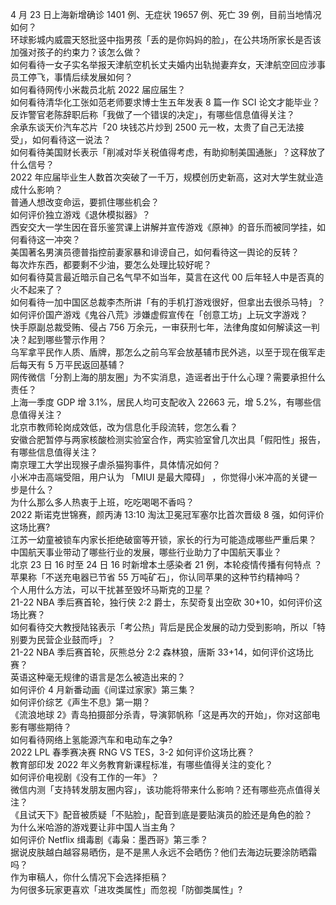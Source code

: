 4 月 23 日上海新增确诊 1401 例、无症状 19657 例、死亡 39 例，目前当地情况如何？  
环球影城内威震天怒批竖中指男孩「丢的是你妈妈的脸」，在公共场所家长是否该加强对孩子的约束力？该怎么做？  
如何看待一女子实名举报天津航空机长丈夫婚内出轨抛妻弃女，天津航空回应涉事员工停飞，事情后续发展如何？  
如何看待网传小米裁员北航 2022 届应届生？  
如何看待清华化工张如范老师要求博士生五年发表 8 篇一作 SCI 论文才能毕业？  
反诈警官老陈辞职后称「我做了一个错误的决定」，有哪些信息值得关注？  
余承东谈天价汽车芯片「20 块钱芯片炒到 2500 元一枚，太贵了自己无法接受」，如何看待这一说法？  
如何看待美国财长表示「削减对华关税值得考虑，有助抑制美国通胀」？这释放了什么信号？  
2022 年应届毕业生人数首次突破了一千万，规模创历史新高，这对大学生就业造成什么影响？  
普通人想改变命运，要抓住哪些机会？  
如何评价独立游戏《退休模拟器》？  
西安交大一学生因在音乐鉴赏课上讲解并宣传游戏《原神》的音乐而被同学挂，如何看待这一冲突？  
美国著名男演员德普指控前妻家暴和诽谤自己，如何看待这一舆论的反转？  
每次炸东西，都要剩不少油，要怎么处理比较好呢？  
如何看待莫言最近暗示自己名气早不如当年，莫言在这代 00 后年轻人中是否真的火不起来了？  
如何看待一加中国区总裁李杰所讲「有的手机打游戏很好，但拿出去很杀马特」？  
如何评价国产游戏《鬼谷八荒》涉嫌虚假宣传在「创意工坊」上玩文字游戏？  
快手原副总裁受贿、侵占 756 万余元，一审获刑七年，法律角度如何解读这一判决？起到哪些警示作用？  
乌军拿平民作人质、盾牌，那怎么之前乌军会放基辅市民外逃，以至于现在俄军走后每天有 5 万平民返回基辅？  
网传微信「分割上海的朋友圈」为不实消息，造谣者出于什么心理？需要承担什么责任？  
上海一季度 GDP 增 3.1%，居民人均可支配收入 22663 元，增 5.2%，有哪些信息值得关注？  
北京市教师轮岗成效低，改为信息化手段流转，您怎么看？  
安徽合肥暂停与两家核酸检测实验室合作，两实验室曾几次出具「假阳性」报告，有哪些信息值得关注？  
南京理工大学出现猴子虐杀猫狗事件，具体情况如何？  
小米冲击高端受阻，用户认为 「MIUI 是最大障碍」 ，你觉得小米冲高的关键一步是什么？  
为什么那么多人热衷于上班，吃吃喝喝不香吗？  
2022 斯诺克世锦赛，颜丙涛 13:10 淘汰卫冕冠军塞尔比首次晋级 8 强，如何评价这场比赛?  
江苏一幼童被锁车内家长拒绝破窗等开锁，家长的行为可能造成哪些严重后果？  
中国航天事业带动了哪些行业的发展，哪些行业助力了中国航天事业？  
北京 23 日 16 时至 24 日 16 时新增本土感染者 21 例，本轮疫情传播有何特点 ？  
苹果称「不送充电器已节省 55 万吨矿石」，你认同苹果的这种节约精神吗？  
个人用什么方法，可以干扰甚至毁坏马斯克的卫星？  
21-22 NBA 季后赛首轮，独行侠 2:2 爵士，东契奇复出空砍 30+10，如何评价这场比赛？  
如何看待交大教授陆铭表示「考公热」背后是民企发展的动力受到影响，所以「特别要为民营企业鼓而呼」？  
21-22 NBA 季后赛首轮，灰熊总分 2:2 森林狼，唐斯 33+14，如何评价这场比赛？  
英语这种毫无规律的语言是怎么被造出来的？  
如何评价 4 月新番动画《间谍过家家》第三集？  
如何评价综艺《声生不息》第一期？  
《流浪地球 2》青岛拍摄部分杀青，导演郭帆称「这是再次的开始」，你对这部电影有哪些期待？  
如何看待网络上氢能源汽车和电动车之争?  
2022 LPL 春季赛决赛 RNG VS TES，3-2 如何评价这场比赛？  
教育部印发 2022 年义务教育新课程标准，有哪些值得关注的变化？  
如何评价电视剧《没有工作的一年》？  
微信内测「支持转发朋友圈内容」，该功能将带来什么影响？还有哪些亮点值得关注？  
《且试天下》配音被质疑「不贴脸」，配音到底是要贴演员的脸还是角色的脸？  
为什么米哈游的游戏要让非中国人当主角？  
如何评价 Netflix 缉毒剧《毒枭：墨西哥》第三季？  
据说皮肤越白越容易晒伤，是不是黑人永远不会晒伤？他们去海边玩要涂防晒霜吗？  
作为审稿人，你什么情况下会选择拒稿？  
为何很多玩家更喜欢「进攻类属性」而忽视「防御类属性」?  
